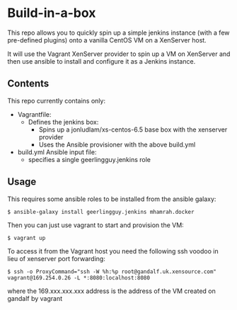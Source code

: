 # Build-in-a-box

This repo allows you to quickly spin up a simple jenkins instance (with a few
pre-defined plugins) onto a vanilla CentOS VM on a XenServer host.

It will use the Vagrant XenServer provider to spin up a VM on XenServer and
then use ansible to install and configure it as a Jenkins instance.

## Contents
This repo currently contains only:
- Vagrantfile:
  - Defines the jenkins box:
    - Spins up a jonludlam/xs-centos-6.5 base box with the xenserver provider
    - Uses the Ansible provisioner with the above build.yml
- build.yml Ansible input file:
  - specifies a single geerlingguy.jenkins role
 
## Usage
This requires some ansible roles to be installed from the ansible galaxy:
```
$ ansible-galaxy install geerlingguy.jenkins mhamrah.docker
```

Then you can just use vagrant to start and provision the VM:
```
$ vagrant up
```

To access it from the Vagrant host you need the following ssh voodoo in lieu of
xenserver port forwarding:
```
$ ssh -o ProxyCommand="ssh -W %h:%p root@gandalf.uk.xensource.com" vagrant@169.254.0.26 -L *:8080:localhost:8080
```
where the 169.xxx.xxx.xxx address is the address of the VM created on gandalf
by vagrant

